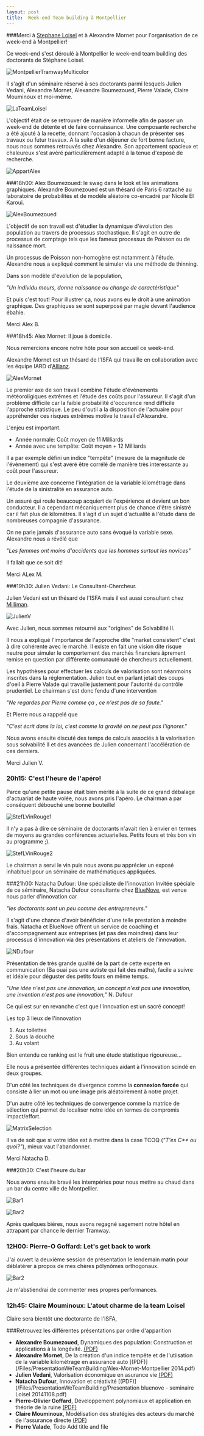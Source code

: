 ```yaml
---
layout: post
title:  Week-end Team building à Montpellier
---
```

###Merci à [Stephane Loisel][StephaneLoisel] et à Alexandre Mornet pour l'organisation de ce week-end à Montpellier!

Ce week-end s'est déroulé à Montpellier le week-end team building des doctorants de Stéphane Loisel.

![MontpellierTramwayMulticolor](/Photos/WeTeamBuildingMontpellier/MontpellierTram.png "Montepellier et ses Tramways colorés")

 Il s'agit d'un séminaire réservé à ses doctorants parmi lesquels Julien Vedani, Alexandre Mornet, Alexandre Boumezoued, Pierre Valade, Claire Mouminoux et moi-même.

![LaTeamLoisel](/Photos/WeTeamBuildingMontpellier/LaTeam.jpg "La team Loisel")

L'objectif était de se retrouver de manière informelle afin de passer un week-end de détente et de faire connaissance. Une composante recherche a été ajouté à la recette, donnant l'occasion à chacun de présenter ses travaux ou futur travaux.
A la suite d'un déjeuner de fort bonne facture, nous nous sommes retrouvés chez Alexandre. Son appartement spacieux et chaleureux s'est avéré particulièrement adapté à la tenue d'exposé de recherche.

![AppartAlex](/Photos/WeTeamBuildingMontpellier/ExposeChezALex.jpg "Let's rock it")

###18h00: Alex Boumezoued: le swag dans le look et les animations graphiques.
Alexandre Boumezoued est un thésard de Paris 6 rattaché au laboratoire de probabilités et de modèle aléatoire co-encadré par Nicole El Karoui.

![AlexBoumezoued](/Photos/WeTeamBuildingMontpellier/ALexBoumezoued.png "Alexandre Boumezoued")

L'objectif de son travail est d'étudier la dynamique d'évolution des population au travers de processus stochastique. Il s'agit en outre de processus de comptage tels que les fameux processus de Poisson ou de naissance mort.

Un processus de Poisson non-homogène est notamment à l'étude. Alexandre nous a expliqué comment le simuler via une méthode de thinning.

Dans son modèle d'évolution de la population,

*"Un individu meurs, donne naissance ou change de caractéristique"*

Et puis c'est tout! Pour illustrer ça, nous avons eu le droit à une animation graphique. Des graphiques se sont superposé par magie devant l'audience ébahie.

Merci Alex B.

###18h45: Alex Mornet: Il joue à domicile.

Nous remercions encore notre hôte pour son accueil ce week-end.

Alexandre Mornet est un thésard de l'ISFA qui travaille en collaboration avec les équipe IARD d'[Allianz][Allianz].

![AlexMornet](/Photos/WeTeamBuildingMontpellier/AlexMornet.png "Alexandre Mornet")

Le premier axe de son travail combine l'étude d'évènements météoroligiques extrêmes et l'étude des coûts pour l'assureur. Il s'agit d'un problème difficile car la faible probabilité d'occurence rend difficile l'approche statistique. Le peu d'outil a la disposition de l'actuaire pour appréhender ces risques extrêmes motive le travail d'Alexandre.

L'enjeu est important.

* Année normale: Coût moyen de 11 Milliards
* Année avec une tempête: Coût moyen + 12 Milliards

Il a par exemple défini un indice "tempête" (mesure de la magnitude de l'évènement) qui s'est avéré être corrélé de manière très interessante au coût pour l'assureur.

Le deuxième axe concerne l'intégration de la variable kilométrage dans l'étude de la sinistralité en assurance auto.

Un assuré qui roule beaucoup acquiert de l'expérience et devient un bon conducteur. Il a cependant mécaniquement plus de chance d'être sinistré car il fait plus de kilomètres. Il s'agit d'un sujet d'actualité à l'étude dans de nombreuses compagnie d'assurance.

On ne parle jamais d'assurance auto sans évoqué la variable sexe. Alexandre nous a révélé que

*"Les femmes ont moins d'accidents que les hommes surtout les novices"*

Il fallait que ce soit dit!

Merci ALex M.

###19h30: Julien Vedani: Le Consultant-Chercheur.

Julien Vedani est un thésard de l'ISFA mais il est aussi consultant chez [Milliman][Milliman].

![JulienV](/Photos/WeTeamBuildingMontpellier/JulienV.png "Julien Vedani")

Avec Julien, nous sommes retourné aux "origines" de Solvabilité II.

Il nous a expliqué l'importance de l'approche dite "market consistent" c'est à dire cohérente avec le marché. Il existe en fait une vision dite risque neutre pour simuler le comportement des marchés financiers âprement remise en question par différente comunauté de chercheurs actuellement.

Les hypothèses pour effectuer les calculs de valorisation sont néanmoins inscrites dans la réglementation. Julien tout en parlant jetait des coups d'oeil à Pierre Valade qui travaille justement pour l'autorité du contrôle prudentiel. Le chairman s'est donc fendu d'une intervention

*"Ne regardes par Pierre comme ça , ce n'est pas de sa faute."*

Et Pierre nous a rappelé que

*"C'est écrit dans la loi, c'est comme la gravité on ne peut pas l'ignorer."*

Nous avons ensuite discuté des temps de calculs associés à la valorisation sous solvabilité II et des avancées de Julien concernant l'accélération de ces derniers.

Merci Julien V.

### 20h15: C'est l'heure de l'apéro!
Parce qu'une petite pause était bien mérité à la suite de ce grand débalage d'actuariat de haute volée, nous avons pris l'apéro. Le chairman a par conséquent débouché une bonne bouteille!

![StefLVinRouge1](/Photos/WeTeamBuildingMontpellier/StefLoiselBouteiiledePif.png "Stephane débouche le rouge!")

Il n'y a pas à dire ce séminaire de doctorants n'avait rien à envier en termes de moyens au grandes conférences actuarielles. Petits fours et très bon vin au programme ;).

![StefLVinRouge2](/Photos/WeTeamBuildingMontpellier/StefVin2.png "Stephane sert le rouge!")

Le chairman a servi le vin puis nous avons pu apprécier un exposé inhabituel pour un séminaire de mathématiques appliquées.

###21h00: Natacha Dufour: Une spécialiste de l'innovation
Invitée spéciale de ce séminaire, Natacha Dufour consultante chez [BlueNove][Bluenove], est venue nous parler d'innovation car

*"les doctorants sont un peu comme des entrepreneurs."*

Il s'agit d'une chance d'avoir bénéficier d'une telle prestation à moindre frais. Natacha et BlueNove offrent un service de coaching et d'accompagnement aux entreprises (et pas des moindres) dans leur processus d'innovation via des présentations et ateliers de l'innovation.

![NDufour](/Photos/WeTeamBuildingMontpellier/NatachaDufour.png "Natacha Dufour")

Présentation de très grande qualité de la part de cette experte en communication (Ba ouai pas une autiste qui fait des maths), facile a suivre et idéale pour déguster des petits fours en même temps.

*"Une idée n'est pas une innovation, un concept n'est pas une innovation, une invention n'est pas une innovation,"* N. Dufour

Ce qui est sur en revanche c'est que l'innovation est un sacré concept!

Les top 3 lieux de l'innovation

1. Aux toilettes
2. Sous la douche
3. Au volant

Bien entendu ce ranking est le fruit une étude statistique rigoureuse...

Elle nous a présentée différentes techniques aidant à l'innovation scindé en deux groupes.

D'un côté les techniques de divergence comme la __connexion forcée__ qui consiste à lier un mot ou une image pris aléatoirement à notre projet.

D'un autre côté les techniques de convergence comme la matrice de sélection qui permet de localiser notre idée en termes de compromis impact/effort.

![MatrixSelection](/Photos/WeTeamBuildingMontpellier/MatrixSelection.png "La matrice de sélection")

Il va de soit que si votre idée est à mettre dans la case TCOQ (_"T'es C** ou quoi?"_), mieux vaut l'abandonner.

Merci Natacha D.

###20h30: C'est l'heure du bar

Nous avons ensuite bravé les intempéries pour nous mettre au chaud dans un bar du centre ville de Montpellier.

![Bar1](/Photos/WeTeamBuildingMontpellier/Bar1.jpg "Grosse ambiance au Bar")

![Bar2](/Photos/WeTeamBuildingMontpellier/Bar2.jpg "Grosse ambiance au bar")

Après quelques bières, nous avons regagné sagement notre hôtel en attrapant par chance le dernier Tramway.

### 12H00: Pierre-O Goffard: Let's get back to work

J'ai ouvert la deuxième session de présentation le lendemain matin pour déblatérer à propos de mes chères pôlynômes orthogonaux.

![Bar2](/Photos/WeTeamBuildingMontpellier/Moi.jpg "Grosse ambiance au bar")

Je m'abstiendrai de commenter mes propres performances.

### 12h45: Claire Mouminoux: L'atout charme de la team Loisel

Claire sera bientôt une doctorante de l'ISFA,


###Retrouvez les différentes présentations par ordre d'apparition
* **Alexandre Boumezoued**, Dynamiques des population: Construction et applications à la longévité. [(PDF)](/Files/PresentationWeTeamBuilding/Alex-Boum_Montpellier_081114.pdf)
* **Alexandre Mornet**, De la création d'un indice tempête et de l'utiisation de la variable kilométrage en assurance auto [(PDF)](/Files/PresentationWeTeamBuilding/Alex-Mornet-Montpellier 2014.pdf)
* **Julien Vedani**, Valorisation économique en asurance vie [(PDF)](/Files/PresentationWeTeamBuilding/Julien-Vedani-SeminaireMontpellier081114.pdf)
* **Natacha Dufour**, Innovation et créativité [(PDF)](/Files/PresentationWeTeamBuilding/Presentation bluenove - seminaire Loisel 20141108.pdf)
* **Pierre-Olivier Goffard**, Développement polynomiaux et application en théorie de la ruine
[(PDF)](/Files/PresentationWeTeamBuilding/Pierre-O-Goffard-WETeamBuildingMontpellier.pdf)
* **Claire Mouminoux**, Modélisation des stratégies des acteurs du marché de l'assurance directe
[(PDF)](/Files/PresentationWeTeamBuilding/Claire-Mouminoux-Montpellier2014.pdf)
* **Pierre Valade**, Todo Add title and file

[StephaneLoisel]: http://www.lewagon.org/
[Bluenove]: http://www.bluenove.org/
[Milliman]: http://fr.milliman.com
[Allianz]: https://www.allianz.fr/assurances-particuliers/assurances-particuliers.html#